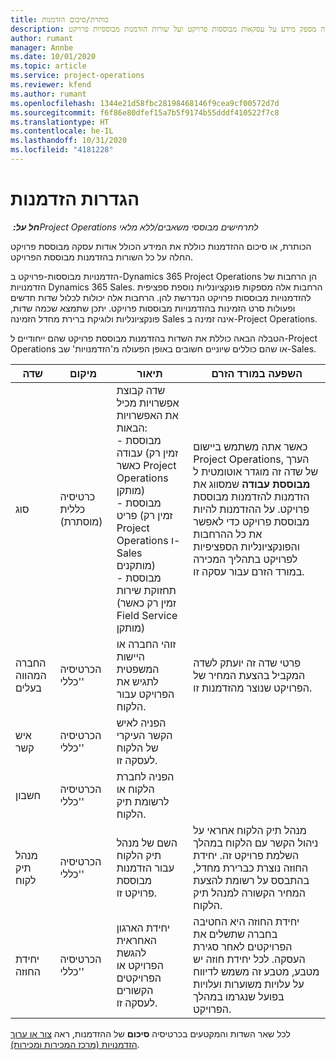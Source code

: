 ```yaml
---
title: כותרת/סיכום הזדמנות
description: נושא זה מספק מידע על עסקאות מבוססות פרויקט ועל שורות הזדמנות מבוססיות פרויקט.
author: rumant
manager: Annbe
ms.date: 10/01/2020
ms.topic: article
ms.service: project-operations
ms.reviewer: kfend
ms.author: rumant
ms.openlocfilehash: 1344e21d58fbc28198468146f9cea9cf00572d7d
ms.sourcegitcommit: f6f86e80dfef15a7b5f9174b55dddf410522f7c8
ms.translationtype: HT
ms.contentlocale: he-IL
ms.lasthandoff: 10/31/2020
ms.locfileid: "4181228"
---
```

# <a name="opportunity-settings"></a>הגדרות הזדמנות

_**חל על:** ‏Project Operations לתרחישים מבוססי משאבים/ללא מלאי_


הכותרת, או סיכום ההזדמנות כוללת את המידע הכולל אודות עסקה מבוססת פרויקט החלה על כל השורות בהזדמנות מבוססת הפרויקט.

הזדמנויות מבוססות-פרויקט ב-Dynamics 365 Project Operations הן הרחבות של הזדמנויות Dynamics 365 Sales. הרחבות אלה מספקות פונקציונליות נוספת ספציפית להזדמנויות מבוססות פרויקט הנדרשת להן. הרחבות אלה יכולות לכלול שדות חדשים ופעולות סרט הזמינות בהזדמנויות מבוססות פרויקט. יתכן שתמצא שכמה שדות, פונקציונליות ולוגיקת ברירת מחדל הזמינה Sales אינה זמינה ב-Project Operations.

הטבלה הבאה כוללת את השדות בהזדמנות מבוססת פרויקט שהם ייחודיים ל-Project Operations או שהם כוללים שיוניים חשובים באופן הפעולה מ'הזדמנויות' שב-Sales.

| **שדה** | **מיקום** | **תיאור** | **השפעה במורד הזרם** |
| --- | --- | --- | --- |
| סוג | כרטיסיה כללית (מוסתרת) | שדה קבוצת אפשרויות מכיל את האפשרויות הבאות:</br>- מבוססת עבודה (זמין רק כאשר Project Operations מותקן)</br>- מבוססת פריט (זמין רק Project Operations ו-Sales מותקנים)</br>- מבוססת תחזוקת שירות (זמין רק כאשר Field Service מותקן) | כאשר אתה משתמש ביישום Project Operations, הערך של שדה זה מוגדר אוטומטית ל **מבוססת עבודה** שמסווג את הזדמנות להזדמנות מבוססת פרויקט. על ההזדמנות להיות מבוססת פרויקט כדי לאפשר את כל ההרחבות והפונקציונליות הספציפיות לפרויקט בתהליך המכירה במורד הזרם עבור עסקה זו. |
| החברה המהווה בעלים | הכרטיסיה 'כללי' | זוהי החברה או היישות המשפטית לתגיש את הפרויקט עבור הלקוח. | פרטי שדה זה יועתק לשדה המקביל בהצעת המחיר של הפרויקט שנוצר מהזדמנות זו. |
| איש קשר | הכרטיסיה 'כללי' | הפניה לאיש הקשר העיקרי של הלקוח לעסקה זו. | |
| חשבון | הכרטיסיה 'כללי' | הפניה לחברת הלקוח או לרשומת תיק הלקוח. | |
| מנהל תיק לקוח | הכרטיסיה 'כללי' | השם של מנהל תיק הלקוח עבור הזדמנות מבוססת פרויקט זו. | מנהל תיק הלקוח אחראי על ניהול הקשר עם הלקוח במהלך השלמת פרויקט זה. יחידת החוזה נוצרת כברירת מחדל, בהתבסס על רשומת להצעת המחיר הקשורה למנהל תיק הלקוח. |
| יחידת החוזה | הכרטיסיה 'כללי' | יחידת הארגון האחראית להגשת הפרויקט או הפרויקטים הקשורים לעסקה זו. | יחידת החוזה היא החטיבה בחברה שתשלים את הפרויקטים לאחר סגירת העסקה. לכל יחידת חוזה יש מטבע, מטבע זה משמש לדיווח על עלויות משוערות ועלויות בפועל שנגרמו במהלך הפרויקט. |

לכל שאר השדות והמקטעים בכרטיסיה **סיכום** של ההזדמנות, ראה [צור או ערוך הזדמנויות (מרכז המכירות ומכירות)](https://docs.microsoft.com/dynamics365/sales-enterprise/create-edit-opportunity-sales).
